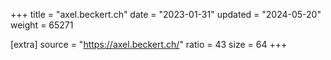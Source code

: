 +++
title = "axel.beckert.ch"
date = "2023-01-31"
updated = "2024-05-20"
weight = 65271

[extra]
source = "https://axel.beckert.ch/"
ratio = 43
size = 64
+++
